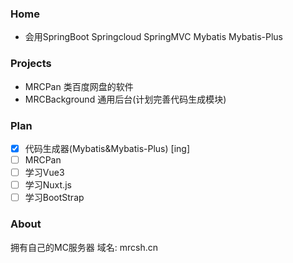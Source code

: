 ### Home

- 会用SpringBoot Springcloud SpringMVC Mybatis Mybatis-Plus

### Projects

- MRCPan 类百度网盘的软件
- MRCBackground 通用后台(计划完善代码生成模块)

### Plan

- [x] 代码生成器(Mybatis&Mybatis-Plus) [ing]
- [ ] MRCPan
- [ ] 学习Vue3
- [ ] 学习Nuxt.js
- [ ] 学习BootStrap

### About

拥有自己的MC服务器
域名: mrcsh.cn

